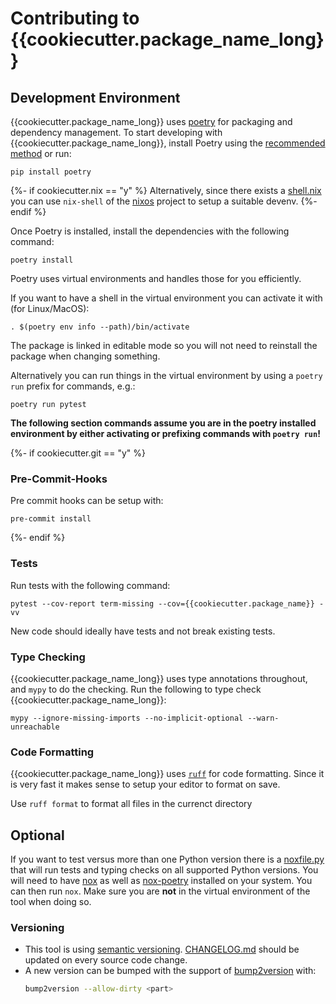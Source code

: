 # Contributing to {{cookiecutter.package_name_long}}

## Development Environment

{{cookiecutter.package_name_long}} uses [poetry](https://python-poetry.org/docs/) for packaging and
dependency management. To start developing with {{cookiecutter.package_name_long}}, install Poetry
using the [recommended method](https://python-poetry.org/docs/#installation) or run:

```
pip install poetry
```

{%- if cookiecutter.nix == "y" %}
Alternatively, since there exists a [shell.nix](./shell.nix) you can use `nix-shell` of the [nixos](https://nixos.org/) project to setup a suitable devenv.
{%- endif %}

Once Poetry is installed, install the dependencies with the following command:

```
poetry install
```

Poetry uses virtual environments and handles those for you efficiently.

If you want to have a shell in the virtual environment you can activate it with (for Linux/MacOS):

```
. $(poetry env info --path)/bin/activate
```

The package is linked in editable mode so you will not need to reinstall the package when changing something.

Alternatively you can run things in the virtual environment by using a `poetry run` prefix for commands, e.g.:

```
poetry run pytest
```

**The following section commands assume you are in the poetry installed environment by either activating or prefixing commands with `poetry run`!**

{%- if cookiecutter.git == "y" %}

### Pre-Commit-Hooks

Pre commit hooks can be setup with:

```
pre-commit install
```

{%- endif %}

### Tests

Run tests with the following command:

```
pytest --cov-report term-missing --cov={{cookiecutter.package_name}} -vv
```

New code should ideally have tests and not break existing tests.

### Type Checking

{{cookiecutter.package_name_long}} uses type annotations throughout, and `mypy` to do the checking. Run the following to type check {{cookiecutter.package_name_long}}:

```
mypy --ignore-missing-imports --no-implicit-optional --warn-unreachable
```

### Code Formatting

{{cookiecutter.package_name_long}} uses [`ruff`](https://docs.astral.sh/ruff/) for code formatting.
Since it is very fast it makes sense to setup your editor to format on save.

Use `ruff format` to format all files in the currenct directory

## Optional

If you want to test versus more than one Python version there is a [noxfile.py](noxfile.py) that will run tests and typing checks on all supported Python versions.
You will need to have [nox](https://nox.thea.codes/en/stable/) as well as [nox-poetry](https://github.com/cjolowicz/nox-poetry) installed on your system.
You can then run `nox`. Make sure you are **not** in the virtual environment of the tool when doing so.

### Versioning

- This tool is using [semantic versioning](https://semver.org/spec/v2.0.0.html). [CHANGELOG.md](./CHANGELOG.md) should be updated on every source code change.
- A new version can be bumped with the support of [bump2version](https://github.com/peritus/bumpversion) with:
  ```bash
  bump2version --allow-dirty <part>
  ```
